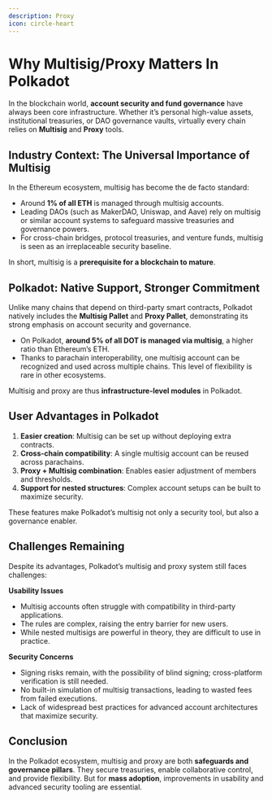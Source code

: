```yaml
---
description: Proxy
icon: circle-heart
---
```


# Why Multisig/Proxy Matters In Polkadot

In the blockchain world, **account security and fund governance** have always been core infrastructure. Whether it’s personal high-value assets, institutional treasuries, or DAO governance vaults, virtually every chain relies on **Multisig** and **Proxy** tools.

## Industry Context: The Universal Importance of Multisig

In the Ethereum ecosystem, multisig has become the de facto standard:

* Around **1% of all ETH** is managed through multisig accounts.
* Leading DAOs (such as MakerDAO, Uniswap, and Aave) rely on multisig or similar account systems to safeguard massive treasuries and governance powers.
* For cross-chain bridges, protocol treasuries, and venture funds, multisig is seen as an irreplaceable security baseline.

In short, multisig is a **prerequisite for a blockchain to mature**.

## Polkadot: Native Support, Stronger Commitment

Unlike many chains that depend on third-party smart contracts, Polkadot natively includes the **Multisig Pallet** and **Proxy Pallet**, demonstrating its strong emphasis on account security and governance.

* On Polkadot, **around 5% of all DOT is managed via multisig**, a higher ratio than Ethereum’s ETH.
* Thanks to parachain interoperability, one multisig account can be recognized and used across multiple chains. This level of flexibility is rare in other ecosystems.

Multisig and proxy are thus **infrastructure-level modules** in Polkadot.

## User Advantages in Polkadot

1. **Easier creation**: Multisig can be set up without deploying extra contracts.
2. **Cross-chain compatibility**: A single multisig account can be reused across parachains.
3. **Proxy + Multisig combination**: Enables easier adjustment of members and thresholds.
4. **Support for nested structures**: Complex account setups can be built to maximize security.

These features make Polkadot’s multisig not only a security tool, but also a governance enabler.

## Challenges Remaining

Despite its advantages, Polkadot’s multisig and proxy system still faces challenges:

**Usability Issues**

* Multisig accounts often struggle with compatibility in third-party applications.
* The rules are complex, raising the entry barrier for new users.
* While nested multisigs are powerful in theory, they are difficult to use in practice.

**Security Concerns**

* Signing risks remain, with the possibility of blind signing; cross-platform verification is still needed.
* No built-in simulation of multisig transactions, leading to wasted fees from failed executions.
* Lack of widespread best practices for advanced account architectures that maximize security.

## Conclusion

In the Polkadot ecosystem, multisig and proxy are both **safeguards and governance pillars**. They secure treasuries, enable collaborative control, and provide flexibility. But for **mass adoption**, improvements in usability and advanced security tooling are essential.
